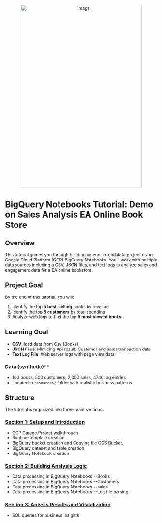 <div align="center"><img width="400" height="600" alt="image" src="https://github.com/user-attachments/assets/82b8fdd1-9212-410c-b892-5922dfb93647" /> </div>

# BigQuery Notebooks Tutorial: Demo on Sales Analysis EA Online Book Store

## Overview

This tutorial guides you through building an end-to-end data project using Google Cloud Platform (GCP) BigQuery Notebooks. You'll work with multiple data sources including a CSV, JSON files, and text logs to analyze sales and engagement data for a EA online bookstore.

## Project Goal

By the end of this tutorial, you will:
1. Identify the top **5 best-selling** books by revenue
2. Identify the top **5 customers** by total spending  
3. Analyze web logs to find the top **5 most viewed books**


## Learning Goal

- **CSV**: load data from Csv (Books)
- **JSON Files**: Mimicing Api result: Customer and sales transaction data
- **Text Log File**: Web server logs with page view data

### Data (synthetic)**
- 100 books, 500 customers, 2,000 sales, 4746 log entries
- Located in `resources/` folder with realistic business patterns


## Structure

The tutorial is organized into three main sections:

### [Section 1: Setup and Introduction](./01-setup-and-introduction.md)
- GCP Garage Project walkthrough
- Runtime template creation
- BigQuery bucket creation and Copying file GCS Bucket.
- BigQuery dataset and table creation
- BigQuery Notebook creation

### [Section 2: Building Analysis Logic](./02-analysis-logic.md)
- Data processing in BigQuery Notebooks --Books
- Data processing in BigQuery Notebooks --Customers
- Data processing in BigQuery Notebooks --sales
- Data processing in BigQuery Notebooks --Log file parsing 


### [Section 3: Anlysis Results and Visualization](./03-results-and-visualization.md)
- SQL queries for business insights



